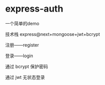 # express-auth
一个简单的demo

技术栈 express@next+mongoose+jwt+bcrypt



注册——register

登录——login

通过 bcrypt 保护密码

通过 jwt 无状态登录